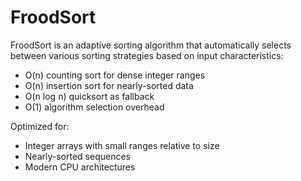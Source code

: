# FroodSort
FroodSort is an adaptive sorting algorithm that automatically selects between various sorting strategies based on input characteristics:

* O(n) counting sort for dense integer ranges
* O(n) insertion sort for nearly-sorted data
* O(n log n) quicksort as fallback
* O(1) algorithm selection overhead

Optimized for:

* Integer arrays with small ranges relative to size
* Nearly-sorted sequences
* Modern CPU architectures
